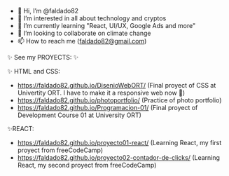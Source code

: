 - 👋 Hi, I’m @faldado82
- 👀 I’m interested in all about technology and cryptos
- 🌱 I’m currently learning "React, UI/UX, Google Ads and more"
- 💞️ I’m looking to collaborate on climate change
- 📫 How to reach me (faldado82@gmail.com)

✨ See my PROYECTS: ✨

✨ HTML and CSS:
- https://faldado82.github.io/DisenioWebORT/ (Final proyect of CSS at Univertity ORT. I have to make it a responsive web now 👀)
- https://faldado82.github.io/photoportfolio/ (Practice of photo portfolio)
- https://faldado82.github.io/Programacion-01/ (Final proyect of Development Course 01 at University ORT)

✨REACT:
- https://faldado82.github.io/proyecto01-react/  (Learning React, my first proyect from freeCodeCamp)
- https://faldado82.github.io/proyecto02-contador-de-clicks/ (Learning React, my second proyect from freeCodeCamp)

<!---
faldado82/faldado82 is a ✨ special ✨ repository because its `README.md` (this file) appears on your GitHub profile.
You can click the Preview link to take a look at your changes.
--->
